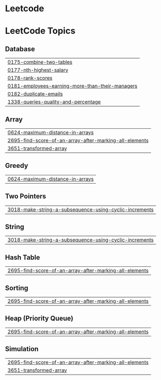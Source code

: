 # Leetcode

<!---LeetCode Topics Start-->
# LeetCode Topics
## Database
|  |
| ------- |
| [0175-combine-two-tables](https://github.com/Arrangonsalves/Leetcode/tree/master/0175-combine-two-tables) |
| [0177-nth-highest-salary](https://github.com/Arrangonsalves/Leetcode/tree/master/0177-nth-highest-salary) |
| [0178-rank-scores](https://github.com/Arrangonsalves/Leetcode/tree/master/0178-rank-scores) |
| [0181-employees-earning-more-than-their-managers](https://github.com/Arrangonsalves/Leetcode/tree/master/0181-employees-earning-more-than-their-managers) |
| [0182-duplicate-emails](https://github.com/Arrangonsalves/Leetcode/tree/master/0182-duplicate-emails) |
| [1338-queries-quality-and-percentage](https://github.com/Arrangonsalves/Leetcode/tree/master/1338-queries-quality-and-percentage) |
## Array
|  |
| ------- |
| [0624-maximum-distance-in-arrays](https://github.com/Arrangonsalves/Leetcode/tree/master/0624-maximum-distance-in-arrays) |
| [2695-find-score-of-an-array-after-marking-all-elements](https://github.com/Arrangonsalves/Leetcode/tree/master/2695-find-score-of-an-array-after-marking-all-elements) |
| [3651-transformed-array](https://github.com/Arrangonsalves/Leetcode/tree/master/3651-transformed-array) |
## Greedy
|  |
| ------- |
| [0624-maximum-distance-in-arrays](https://github.com/Arrangonsalves/Leetcode/tree/master/0624-maximum-distance-in-arrays) |
## Two Pointers
|  |
| ------- |
| [3018-make-string-a-subsequence-using-cyclic-increments](https://github.com/Arrangonsalves/Leetcode/tree/master/3018-make-string-a-subsequence-using-cyclic-increments) |
## String
|  |
| ------- |
| [3018-make-string-a-subsequence-using-cyclic-increments](https://github.com/Arrangonsalves/Leetcode/tree/master/3018-make-string-a-subsequence-using-cyclic-increments) |
## Hash Table
|  |
| ------- |
| [2695-find-score-of-an-array-after-marking-all-elements](https://github.com/Arrangonsalves/Leetcode/tree/master/2695-find-score-of-an-array-after-marking-all-elements) |
## Sorting
|  |
| ------- |
| [2695-find-score-of-an-array-after-marking-all-elements](https://github.com/Arrangonsalves/Leetcode/tree/master/2695-find-score-of-an-array-after-marking-all-elements) |
## Heap (Priority Queue)
|  |
| ------- |
| [2695-find-score-of-an-array-after-marking-all-elements](https://github.com/Arrangonsalves/Leetcode/tree/master/2695-find-score-of-an-array-after-marking-all-elements) |
## Simulation
|  |
| ------- |
| [2695-find-score-of-an-array-after-marking-all-elements](https://github.com/Arrangonsalves/Leetcode/tree/master/2695-find-score-of-an-array-after-marking-all-elements) |
| [3651-transformed-array](https://github.com/Arrangonsalves/Leetcode/tree/master/3651-transformed-array) |
<!---LeetCode Topics End-->